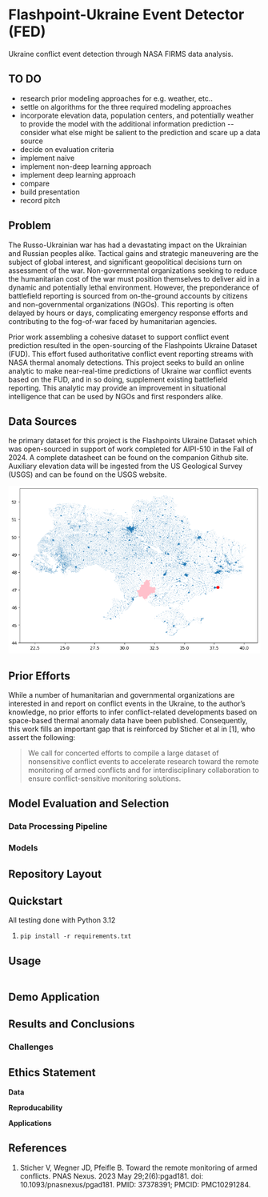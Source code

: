 # Flashpoint-Ukraine Event Detector (FED) 

Ukraine conflict event detection through NASA FIRMS data analysis. 

## TO DO 

- research prior modeling approaches for e.g. weather, etc.. 
- settle on algorithms for the three required modeling approaches 
- incorporate elevation data, population centers, and potentially weather to provide the model with the additional information prediction -- consider what else might be salient to the prediction and scare up a data source
- decide on evaluation criteria 
- implement naive 
- implement non-deep learning approach 
- implement deep learning approach 
- compare 
- build presentation 
- record pitch 

## Problem 

The Russo-Ukrainian war has had a devastating impact on the Ukrainian and Russian peoples alike. Tactical gains and strategic maneuvering are the subject of global interest, and significant geopolitical decisions turn on assessment of the war. Non-governmental organizations seeking to reduce the humanitarian cost of the war must position themselves to deliver aid in a dynamic and potentially lethal environment. However, the preponderance of battlefield reporting is sourced from on-the-ground accounts by citizens and non-governmental organizations (NGOs). This reporting is often delayed by hours or days, complicating emergency response efforts and contributing to the fog-of-war faced by humanitarian agencies.  

Prior work assembling a cohesive dataset to support conflict event prediction resulted in the open-sourcing of the Flashpoints Ukraine Dataset (FUD). This effort fused authoritative conflict event reporting streams with NASA thermal anomaly detections. This project seeks to build an online analytic to make near-real-time predictions of Ukraine war conflict events based on the FUD, and in so doing, supplement existing battlefield reporting. This analytic may provide an improvement in situational intelligence that can be used by NGOs and first responders alike. 

## Data Sources

he primary dataset for this project is the Flashpoints Ukraine Dataset which was open-sourced in support of work completed for AIPI-510 in the Fall of 2024. A complete datasheet can be found on the companion Github site. Auxiliary elevation data will be ingested from the US Geological Survey (USGS) and can be found on the USGS website. 

![FUD](fud.png)

## Prior Efforts 

While a number of humanitarian and governmental organizations are interested in and report on conflict events in the Ukraine, to the author’s knowledge, no prior efforts to infer conflict-related developments based on space-based thermal anomaly data have been published. Consequently, this work fills an important gap that is reinforced by Sticher et al in [1], who assert the following:  

> We call for concerted efforts to compile a large dataset of nonsensitive conflict events to accelerate research toward the remote monitoring of armed conflicts and for interdisciplinary collaboration to ensure conflict-sensitive monitoring solutions.

## Model Evaluation and Selection 


### Data Processing Pipeline 

### Models

## Repository Layout
  
## Quickstart 

All testing done with Python 3.12

1. `pip install -r requirements.txt` 

## Usage 

```
```
  
## Demo Application

## Results and Conclusions

### Challenges 

## Ethics Statement

**Data** 


**Reproducability** 


**Applications** 


## References

1. Sticher V, Wegner JD, Pfeifle B. Toward the remote monitoring of armed conflicts. PNAS Nexus. 2023 May 29;2(6):pgad181. doi: 10.1093/pnasnexus/pgad181. PMID: 37378391; PMCID: PMC10291284. 